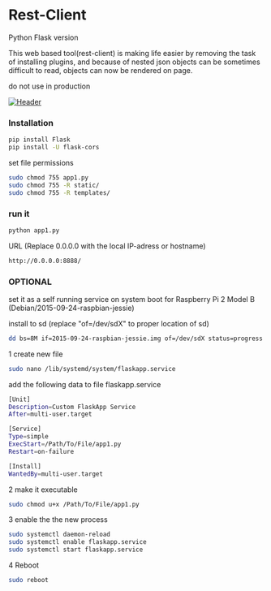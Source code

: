 # Rest-Client 
Python Flask version

This web based tool(rest-client) is making life easier by removing the task of installing plugins, and because of nested json objects can be sometimes difficult to read, objects can now be rendered on page.

do not use in production

[![Header](https://github.com/equal8888/Rest-Client/blob/master/restclient.jpeg "Header")]() 

### Installation

```sh
pip install Flask
pip install -U flask-cors
```

set file permissions
```sh
sudo chmod 755 app1.py
sudo chmod 755 -R static/
sudo chmod 755 -R templates/
```
### run it


```sh
python app1.py
```
URL (Replace 0.0.0.0 with the local IP-adress or hostname)
```sh
http://0.0.0.0:8888/
```

### OPTIONAL 
set it as a self running service on system boot for Raspberry Pi 2 Model B (Debian/2015-09-24-raspbian-jessie)

install to sd (replace "of=/dev/sdX" to proper location of sd)
```sh
dd bs=8M if=2015-09-24-raspbian-jessie.img of=/dev/sdX status=progress
```

1 create new file
```sh
sudo nano /lib/systemd/system/flaskapp.service
```
add the following data to file flaskapp.service
```sh
[Unit]
Description=Custom FlaskApp Service
After=multi-user.target

[Service]
Type=simple
ExecStart=/Path/To/File/app1.py
Restart=on-failure

[Install]
WantedBy=multi-user.target
```


2 make it executable
```sh
sudo chmod u+x /Path/To/File/app1.py
```

3 enable the the new process
```sh
sudo systemctl daemon-reload
sudo systemctl enable flaskapp.service
sudo systemctl start flaskapp.service
```



4 Reboot
```sh
sudo reboot
```
